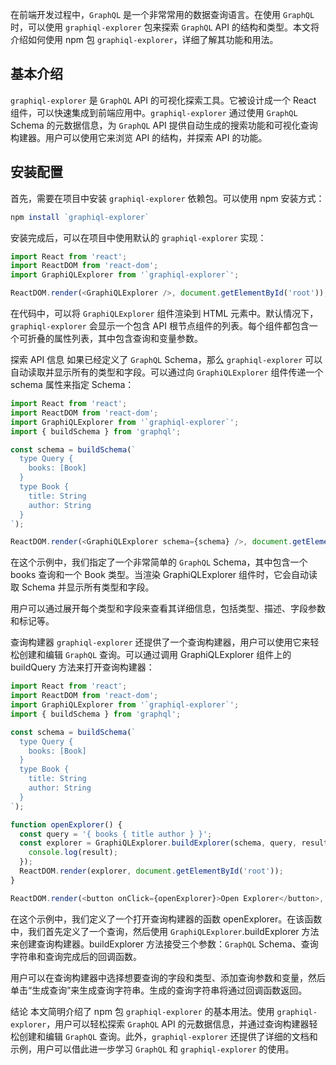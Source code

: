 在前端开发过程中，`GraphQL` 是一个非常常用的数据查询语言。在使用 `GraphQL` 时，可以使用 `graphiql-explorer` 包来探索 `GraphQL` API 的结构和类型。本文将介绍如何使用 npm 包 `graphiql-explorer`，详细了解其功能和用法。

## 基本介绍
`graphiql-explorer` 是 `GraphQL` API 的可视化探索工具。它被设计成一个 React 组件，可以快速集成到前端应用中。`graphiql-explorer` 通过使用 `GraphQL` Schema 的元数据信息，为 `GraphQL` API 提供自动生成的搜索功能和可视化查询构建器。用户可以使用它来浏览 API 的结构，并探索 API 的功能。

## 安装配置
首先，需要在项目中安装 ``graphiql-explorer`` 依赖包。可以使用 npm 安装方式：

```js
npm install `graphiql-explorer`
```
安装完成后，可以在项目中使用默认的 `graphiql-explorer` 实现：
```js
import React from 'react';
import ReactDOM from 'react-dom';
import GraphiQLExplorer from '`graphiql-explorer`';

ReactDOM.render(<GraphiQLExplorer />, document.getElementById('root'));
```
在代码中，可以将 `GraphiQLExplorer` 组件渲染到 HTML 元素中。默认情况下，`graphiql-explorer` 会显示一个包含 API 根节点组件的列表。每个组件都包含一个可折叠的属性列表，其中包含查询和变量参数。

探索 API 信息
如果已经定义了 `GraphQL` Schema，那么 ``graphiql-explorer`` 可以自动读取并显示所有的类型和字段。可以通过向 `GraphiQLExplorer` 组件传递一个 schema 属性来指定 Schema：
```js
import React from 'react';
import ReactDOM from 'react-dom';
import GraphiQLExplorer from '`graphiql-explorer`';
import { buildSchema } from 'graphql';

const schema = buildSchema(`
  type Query {
    books: [Book]
  }
  type Book {
    title: String
    author: String
  }
`);

ReactDOM.render(<GraphiQLExplorer schema={schema} />, document.getElementById('root'));
```
在这个示例中，我们指定了一个非常简单的 `GraphQL` Schema，其中包含一个 books 查询和一个 Book 类型。当渲染 GraphiQLExplorer 组件时，它会自动读取 Schema 并显示所有类型和字段。

用户可以通过展开每个类型和字段来查看其详细信息，包括类型、描述、字段参数和标记等。

查询构建器
`graphiql-explorer` 还提供了一个查询构建器，用户可以使用它来轻松创建和编辑 `GraphQL` 查询。可以通过调用 GraphiQLExplorer 组件上的 buildQuery 方法来打开查询构建器：
```js
import React from 'react';
import ReactDOM from 'react-dom';
import GraphiQLExplorer from '`graphiql-explorer`';
import { buildSchema } from 'graphql';

const schema = buildSchema(`
  type Query {
    books: [Book]
  }
  type Book {
    title: String
    author: String
  }
`);

function openExplorer() {
  const query = '{ books { title author } }';
  const explorer = GraphiQLExplorer.buildExplorer(schema, query, result => {
    console.log(result);
  });
  ReactDOM.render(explorer, document.getElementById('root'));
}

ReactDOM.render(<button onClick={openExplorer}>Open Explorer</button>, document.getElementById('root'));
```
在这个示例中，我们定义了一个打开查询构建器的函数 openExplorer。在该函数中，我们首先定义了一个查询，然后使用 `GraphiQLExplorer`.buildExplorer 方法来创建查询构建器。buildExplorer 方法接受三个参数：`GraphQL` Schema、查询字符串和查询完成后的回调函数。

用户可以在查询构建器中选择想要查询的字段和类型、添加查询参数和变量，然后单击“生成查询”来生成查询字符串。生成的查询字符串将通过回调函数返回。

结论
本文简明介绍了 npm 包 `graphiql-explorer` 的基本用法。使用 `graphiql-explorer`，用户可以轻松探索 `GraphQL` API 的元数据信息，并通过查询构建器轻松创建和编辑 `GraphQL` 查询。此外，`graphiql-explorer` 还提供了详细的文档和示例，用户可以借此进一步学习 `GraphQL` 和 `graphiql-explorer` 的使用。
